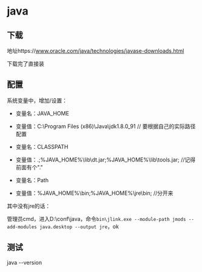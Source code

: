 # java

## 下载

地址https://www.oracle.com/java/technologies/javase-downloads.html

下载完了直接装

## 配置

系统变量中，增加/设置：

- 变量名：JAVA_HOME
- 变量值：C:\Program Files (x86)\Java\jdk1.8.0_91     // 要根据自己的实际路径配置

- 变量名：CLASSPATH
- 变量值：.;%JAVA_HOME%\lib\dt.jar;%JAVA_HOME%\lib\tools.jar;     //记得前面有个"."

- 变量名：Path
- 变量值：%JAVA_HOME%\bin;%JAVA_HOME%\jre\bin;   //分开来

其中没有jre的话：

管理员cmd，进入D:\conf\java，命令`bin\jlink.exe --module-path jmods --add-modules java.desktop --output jre`，ok

## 测试

java --version

